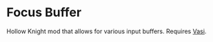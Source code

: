 # Focus Buffer
Hollow Knight mod that allows for various input buffers. Requires [Vasi](https://github.com/fifty-six/HollowKnight.Vasi/tree/master/Vasi).
